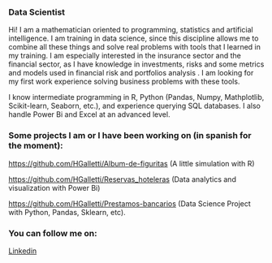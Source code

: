 ### Data Scientist
Hi! I am a mathematician oriented to programming, statistics and artificial intelligence. I am training in data science, since this discipline allows me to combine all these things and solve real problems with tools that I learned in my training. I am especially interested in the insurance sector and the financial sector, as I have knowledge in investments, risks and some metrics and models used in financial risk and portfolios analysis .
I am looking for my first work experience solving business problems with these tools.

I know intermediate programming in R, Python (Pandas, Numpy, Mathplotlib, Scikit-learn, Seaborn, etc.), and experience querying SQL databases. I also handle Power Bi and Excel at an advanced level.

### Some projects I am or I have been working on (in spanish for the moment):

https://github.com/HGalletti/Album-de-figuritas (A little simulation with R)

https://github.com/HGalletti/Reservas_hoteleras (Data analytics and visualization with Power Bi)

https://github.com/HGalletti/Prestamos-bancarios (Data Science Project with Python, Pandas, Sklearn, etc).

### You can follow me on:

[Linkedin](https://www.linkedin.com/in/hern%C3%A1n-galletti/)
